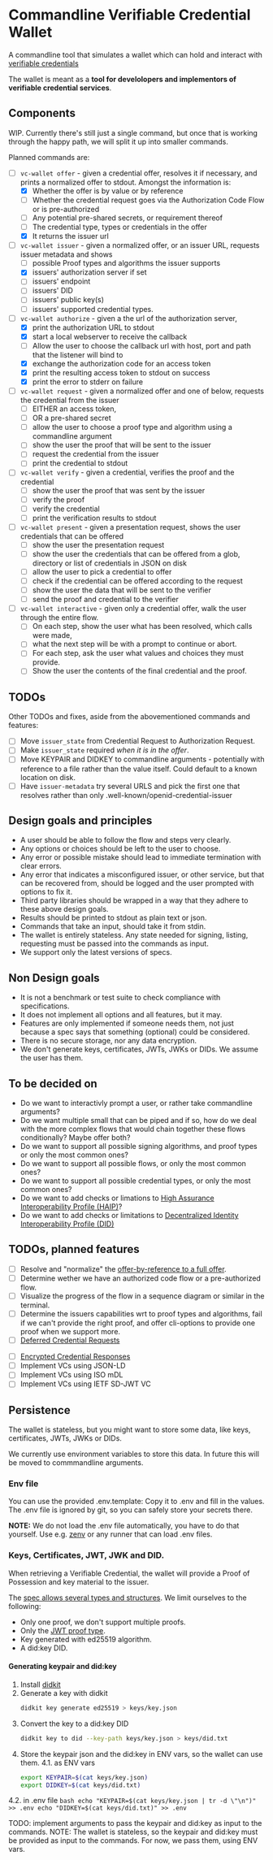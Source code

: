 # Commandline Verifiable Credential Wallet

A commandline tool that simulates a wallet which can hold and interact with [verifiable credentials](https://www.w3.org/TR/vc-data-model-2.0/)

The wallet is meant as a **tool for develolopers and implementors of verifiable credential services**.

## Components

WIP. Currently there's still just a single command, but once that is working
through the happy path, we will split it up into smaller commands.

Planned commands are:

- [ ] `vc-wallet offer` - given a credential offer, resolves it if necessary, and prints a normalized offer to stdout. Amongst the information is:
   - [x] Whether the offer is by value or by reference
   - [ ] Whether the credential request goes via the Authorization Code Flow or is pre-authorized
   - [ ] Any potential pre-shared secrets, or requirement thereof
   - [ ] The credential type, types or credentials in the offer
   - [x] It returns the issuer url
- [ ] `vc-wallet issuer` - given a normalized offer, or an issuer URL, requests issuer metadata and shows
   - [ ] possible Proof types and algorithms the issuer supports
   - [x] issuers' authorization server if set
   - [ ] issuers' endpoint
   - [ ] issuers' DID
   - [ ] issuers' public key(s)
   - [ ] issuers' supported credential types.
- [ ] `vc-wallet authorize` - given a the url of the authorization server,
   - [x] print the authorization URL to stdout
   - [x] start a local webserver to receive the callback
   - [ ] Allow the user to choose the callback url with host, port and path that the listener will bind to
   - [x] exchange the authorization code for an access token
   - [x] print the resulting access token to stdout on success
   - [x] print the error to stderr on failure
- [ ] `vc-wallet request` - given a normalized offer and one of below, requests the credential from the issuer
   - [ ] EITHER an access token,
   - [ ] OR a pre-shared secret
   - [ ] allow the user to choose a proof type and algorithm using a commandline argument
   - [ ] show the user the proof that will be sent to the issuer
   - [ ] request the credential from the issuer
   - [ ] print the credential to stdout
- [ ] `vc-wallet verify` - given a credential, verifies the proof and the credential
   - [ ] show the user the proof that was sent by the issuer
   - [ ] verify the proof
   - [ ] verify the credential
   - [ ] print the verification results to stdout
- [ ] `vc-wallet present` - given a presentation request, shows the user credentials that can be offered
   - [ ] show the user the presentation request
   - [ ] show the user the credentials that can be offered from a glob, directory or list of credentials in JSON on disk
   - [ ] allow the user to pick a credential to offer
   - [ ] check if the credential can be offered according to the request
   - [ ] show the user the data that will be sent to the verifier
   - [ ] send the proof and credential to the verifier
- [ ] `vc-wallet interactive` - given only a credential offer, walk the user through the entire flow.
   - [ ] On each step, show the user what has been resolved, which calls were made, 
   - [ ] what the next step will be with a prompt to continue or abort.
   - [ ] For each step, ask the user what values and choices they must provide.
   - [ ] Show the user the contents of the final credential and the proof.

## TODOs

Other TODOs and fixes, aside from the abovementioned commands and features:

- [ ] Move `issuer_state` from Credential Request to Authorization Request.
- [ ] Make `issuer_state` required *when it is in the offer*.
- [ ] Move KEYPAIR and DIDKEY to commandline arguments - potentially with
  reference to a file rather than the value itself. Could default to a known location on disk.
- [ ] Have `issuer-metadata` try several URLS and pick the first one that resolves rather than only .well-known/openid-credential-issuer

## Design goals and principles

* A user should be able to follow the flow and steps very clearly.
* Any options or choices should be left to the user to choose.
* Any error or possible mistake should lead to immediate termination with clear errors.
* Any error that indicates a misconfigured issuer, or other service, but that
  can be recovered from, should be logged and the user prompted with options to
  fix it.
* Third party libraries should be wrapped in a way that they adhere to these above design goals.
* Results should be printed to stdout as plain text or json.
* Commands that take an input, should take it from stdin.
* The wallet is entirely stateless. Any state needed for signing, listing, requesting must be passed into the commands as input. 
* We support only the latest versions of specs.

## Non Design goals

* It is not a benchmark or test suite to check compliance with specifications.
* It does not implement all options and all features, but it may.
* Features are only implemented if someone needs them, not just because a spec
  says that something (optional) could be considered.
* There is no secure storage, nor any data encryption. 
* We don't generate keys, certificates, JWTs, JWKs or DIDs. We assume the user has them.

## To be decided on

* Do we want to interactivly prompt a user, or rather take commandline arguments?
* Do we want multiple small that can be piped and if so, how do we deal with
  the more complex flows that would chain together these flows conditionally? Maybe offer both?
* Do we want to support all possible signing algorithms, and proof types or only the most common ones?
* Do we want to support all possible flows, or only the most common ones?
* Do we want to support all possible credential types, or only the most common ones?
* Do we want to add checks or limations to [High Assurance Interoperability Profile (HAIP)](https://openid.net/specs/openid4vc-high-assurance-interoperability-profile-1_0.html)?
* Do we want to add checks or limitations to [Decentralized Identity Interoperability Profile (DID)](https://fidescommunity.github.io/DIIP/)

## TODOs, planned features

* [ ] Resolve and "normalize" the [offer-by-reference to a full offer](https://openid.net/specs/openid-4-verifiable-credential-issuance-1_0.html#name-sending-credential-offer-by-).
* [ ] Determine wether we have an authorized code flow or a pre-authorized flow.
* [ ] Visualize the progress of the flow in a sequence diagram or similar in the terminal.
* [ ] Determine the issuers capabilities wrt to proof types and algorithms, fail if we can't provide the right proof, and offer cli-options to provide one proof when we support more.
* [ ] [Deferred Credential Requests](https://openid.net/specs/openid-4-verifiable-credential-issuance-1_0.html#name-deferred-credential-respons)
- [ ] [Encrypted Credential Responses](https://openid.net/specs/openid-4-verifiable-credential-issuance-1_0.html#section-8.2-16)
- [ ] Implement VCs using JSON-LD
- [ ] Implement VCs using ISO mDL
- [ ] Implement VCs using IETF SD-JWT VC

## Persistence

The wallet is stateless, but you might want to store some data, like keys, certificates, JWTs, JWKs or DIDs.

We currently use environment variables to store this data. In future this will be moved to commmandline arguments.

### Env file

You can use the provided .env.template: Copy it to .env and fill in the values. 
The .env file is ignored by git, so you can safely store your secrets there.

**NOTE:** We do not load the .env file automatically, you have to do that yourself. Use
e.g. [zenv](https://github.com/numToStr/zenv) or any runner that can load .env
files.

### Keys, Certificates, JWT, JWK and DID.

When retrieving a Verifiable Credential, the wallet will provide a Proof of Possession and key
material to the issuer.

The [spec allows several types and structures](https://openid.net/specs/openid-4-verifiable-credential-issuance-1_0.html#name-credential-request). We limit ourselves to the following:

* Only one proof, we don't support multiple proofs.
* Only the [JWT proof type](https://openid.net/specs/openid-4-verifiable-credential-issuance-1_0.html#name-proof-types).
* Key generated with ed25519 algorithm.
* A did:key DID.

#### Generating keypair and did:key

1. Install [didkit](https://www.sprucekit.dev/verifiable-digital-credentials/didkit/installation)
2. Generate a key with didkit
    ```bash
    didkit key generate ed25519 > keys/key.json
    ```
3. Convert the key to a did:key DID
    ```bash
    didkit key to did --key-path keys/key.json > keys/did.txt
    ```
4. Store the keypair json and the did:key in ENV vars, so the wallet can use them.
    4.1. as ENV vars
    ```bash
    export KEYPAIR=$(cat keys/key.json)
    export DIDKEY=$(cat keys/did.txt)
    ```
  4.2. in .env file
    ```bash
    echo "KEYPAIR=$(cat keys/key.json | tr -d \"\n")" >> .env
    echo "DIDKEY=$(cat keys/did.txt)" >> .env
    ```

TODO: implement arguments to pass the keypair and did:key as input to the commands.
NOTE: The wallet is stateless, so the keypair and did:key must be provided as input to the commands.
      For now, we pass them, using ENV vars.
